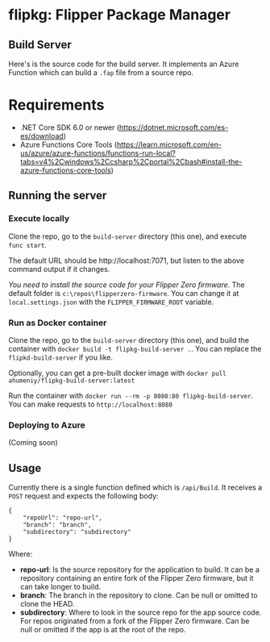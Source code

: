 # flipkg: Flipper Package Manager 
## Build Server
Here's is the source code for the build server. It implements an Azure Function which can build a `.fap` file from a source repo.

# Requirements
- .NET Core SDK 6.0 or newer (https://dotnet.microsoft.com/es-es/download)
- Azure Functions Core Tools (https://learn.microsoft.com/en-us/azure/azure-functions/functions-run-local?tabs=v4%2Cwindows%2Ccsharp%2Cportal%2Cbash#install-the-azure-functions-core-tools)

## Running the server
### Execute locally
Clone the repo, go to the `build-server` directory (this one), and execute `func start`.

The default URL should be http://localhost:7071, but listen to the above command output if it changes.

*You need to install the source code for your Flipper Zero firmware*. The default folder is `c:\repos\flipperzero-firmware`. You can change it at `local.settings.json` with the `FLIPPER_FIRMWARE_ROOT` variable.

### Run as Docker container
Clone the repo, go to the `build-server` directory (this one), and build the container with `docker build -t flipkg-build-server .`. You can replace the `flipkd-build-server` if you like.

Optionally, you can get a pre-built docker image with `docker pull ahumeniy/flipkg-build-server:latest`

Run the container with `docker run --rm -p 8080:80 flipkg-build-server`. You can make requests to `http://localhost:8080`

### Deploying to Azure
(Coming soon)

## Usage
Currently there is a single function defined which is `/api/Build`. It receives a `POST` request and expects the following body:

```
{
    "repoUrl": "repo-url",
    "branch": "branch",
    "subdirectory": "subdirectory"
}
```

Where:
- **repo-url**: Is the source repository for the application to build. It can be a repository containing an entire fork of the Flipper Zero firmware, but it can take longer to build.
- **branch**: The branch in the repository to clone. Can be null or omitted to clone the HEAD.
- **subdirectory**: Where to look in the source repo for the app source code. For repos originated from a fork of the Flipper Zero firmware. Can be null or omitted if the app is at the root of the repo.
